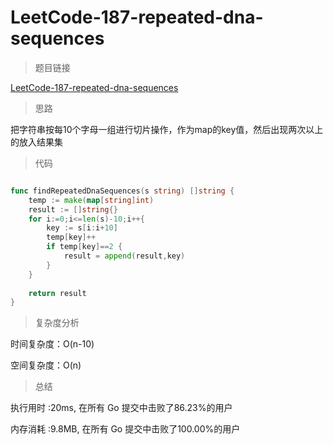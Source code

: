 # LeetCode-187-repeated-dna-sequences

> 题目链接

[LeetCode-187-repeated-dna-sequences](https://leetcode-cn.com/problems/repeated-dna-sequences/)

> 思路

把字符串按每10个字母一组进行切片操作，作为map的key值，然后出现两次以上的放入结果集

> 代码

```go

func findRepeatedDnaSequences(s string) []string {
    temp := make(map[string]int)
    result := []string{}
    for i:=0;i<=len(s)-10;i++{
        key := s[i:i+10]
        temp[key]++
        if temp[key]==2 {
            result = append(result,key)
        }
    }
 
    return result
}

```

> 复杂度分析

时间复杂度：O(n-10)

空间复杂度：O(n)

> 总结

执行用时 :20ms, 在所有 Go 提交中击败了86.23%的用户

内存消耗 :9.8MB, 在所有 Go 提交中击败了100.00%的用户

